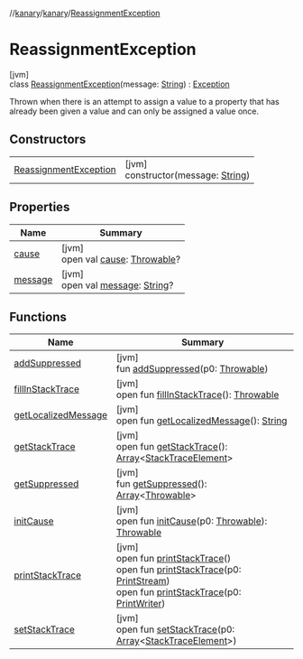 //[kanary](../../../index.md)/[kanary](../index.md)/[ReassignmentException](index.md)

# ReassignmentException

[jvm]\
class [ReassignmentException](index.md)(message: [String](https://kotlinlang.org/api/latest/jvm/stdlib/kotlin/-string/index.html)) : [Exception](https://docs.oracle.com/javase/8/docs/api/java/lang/Exception.html)

Thrown when there is an attempt to assign a value to a property that has already been given a value and can only be assigned a value once.

## Constructors

| | |
|---|---|
| [ReassignmentException](-reassignment-exception.md) | [jvm]<br>constructor(message: [String](https://kotlinlang.org/api/latest/jvm/stdlib/kotlin/-string/index.html)) |

## Properties

| Name | Summary |
|---|---|
| [cause](../-missing-protocol-exception/index.md#-654012527%2FProperties%2F-1216412040) | [jvm]<br>open val [cause](../-missing-protocol-exception/index.md#-654012527%2FProperties%2F-1216412040): [Throwable](https://kotlinlang.org/api/latest/jvm/stdlib/kotlin/-throwable/index.html)? |
| [message](../-missing-protocol-exception/index.md#1824300659%2FProperties%2F-1216412040) | [jvm]<br>open val [message](../-missing-protocol-exception/index.md#1824300659%2FProperties%2F-1216412040): [String](https://kotlinlang.org/api/latest/jvm/stdlib/kotlin/-string/index.html)? |

## Functions

| Name | Summary |
|---|---|
| [addSuppressed](../-missing-protocol-exception/index.md#282858770%2FFunctions%2F-1216412040) | [jvm]<br>fun [addSuppressed](../-missing-protocol-exception/index.md#282858770%2FFunctions%2F-1216412040)(p0: [Throwable](https://kotlinlang.org/api/latest/jvm/stdlib/kotlin/-throwable/index.html)) |
| [fillInStackTrace](../-missing-protocol-exception/index.md#-1102069925%2FFunctions%2F-1216412040) | [jvm]<br>open fun [fillInStackTrace](../-missing-protocol-exception/index.md#-1102069925%2FFunctions%2F-1216412040)(): [Throwable](https://kotlinlang.org/api/latest/jvm/stdlib/kotlin/-throwable/index.html) |
| [getLocalizedMessage](../-missing-protocol-exception/index.md#1043865560%2FFunctions%2F-1216412040) | [jvm]<br>open fun [getLocalizedMessage](../-missing-protocol-exception/index.md#1043865560%2FFunctions%2F-1216412040)(): [String](https://kotlinlang.org/api/latest/jvm/stdlib/kotlin/-string/index.html) |
| [getStackTrace](../-missing-protocol-exception/index.md#2050903719%2FFunctions%2F-1216412040) | [jvm]<br>open fun [getStackTrace](../-missing-protocol-exception/index.md#2050903719%2FFunctions%2F-1216412040)(): [Array](https://kotlinlang.org/api/latest/jvm/stdlib/kotlin/-array/index.html)&lt;[StackTraceElement](https://docs.oracle.com/javase/8/docs/api/java/lang/StackTraceElement.html)&gt; |
| [getSuppressed](../-missing-protocol-exception/index.md#672492560%2FFunctions%2F-1216412040) | [jvm]<br>fun [getSuppressed](../-missing-protocol-exception/index.md#672492560%2FFunctions%2F-1216412040)(): [Array](https://kotlinlang.org/api/latest/jvm/stdlib/kotlin/-array/index.html)&lt;[Throwable](https://kotlinlang.org/api/latest/jvm/stdlib/kotlin/-throwable/index.html)&gt; |
| [initCause](../-missing-protocol-exception/index.md#-418225042%2FFunctions%2F-1216412040) | [jvm]<br>open fun [initCause](../-missing-protocol-exception/index.md#-418225042%2FFunctions%2F-1216412040)(p0: [Throwable](https://kotlinlang.org/api/latest/jvm/stdlib/kotlin/-throwable/index.html)): [Throwable](https://kotlinlang.org/api/latest/jvm/stdlib/kotlin/-throwable/index.html) |
| [printStackTrace](../-missing-protocol-exception/index.md#-1769529168%2FFunctions%2F-1216412040) | [jvm]<br>open fun [printStackTrace](../-missing-protocol-exception/index.md#-1769529168%2FFunctions%2F-1216412040)()<br>open fun [printStackTrace](../-missing-protocol-exception/index.md#1841853697%2FFunctions%2F-1216412040)(p0: [PrintStream](https://docs.oracle.com/javase/8/docs/api/java/io/PrintStream.html))<br>open fun [printStackTrace](../-missing-protocol-exception/index.md#1175535278%2FFunctions%2F-1216412040)(p0: [PrintWriter](https://docs.oracle.com/javase/8/docs/api/java/io/PrintWriter.html)) |
| [setStackTrace](../-missing-protocol-exception/index.md#2135801318%2FFunctions%2F-1216412040) | [jvm]<br>open fun [setStackTrace](../-missing-protocol-exception/index.md#2135801318%2FFunctions%2F-1216412040)(p0: [Array](https://kotlinlang.org/api/latest/jvm/stdlib/kotlin/-array/index.html)&lt;[StackTraceElement](https://docs.oracle.com/javase/8/docs/api/java/lang/StackTraceElement.html)&gt;) |
